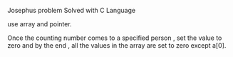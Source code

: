 Josephus problem
Solved with C Language

use array and pointer.

Once the counting number comes to a specified person , set the value to zero and 
by the end , all the values in the array are set to zero except a[0].

